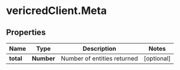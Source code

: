 # vericredClient.Meta

## Properties
Name | Type | Description | Notes
------------ | ------------- | ------------- | -------------
**total** | **Number** | Number of entities returned | [optional] 


